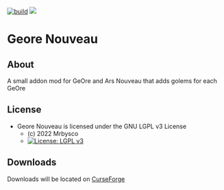[![build](https://github.com/Mrbysco/GeoreNouveau/actions/workflows/build.yml/badge.svg)](https://github.com/Mrbysco/GeoreNouveau/actions/workflows/build.yml) [![](http://cf.way2muchnoise.eu/versions/667803.svg)](https://www.curseforge.com/minecraft/mc-mods/geore-nouveau)

# Geore Nouveau #

## About ##
A small addon mod for GeOre and Ars Nouveau that adds golems for each GeOre

## License ##
* Geore Nouveau is licensed under the GNU LGPL v3 License
  - (c) 2022 Mrbysco
  - [![License: LGPL v3](https://img.shields.io/badge/License-LGPL_v3-blue.svg)](https://www.gnu.org/licenses/lgpl-3.0)

## Downloads ##
Downloads will be located on [CurseForge](https://www.curseforge.com/minecraft/mc-mods/geore-nouveau)
